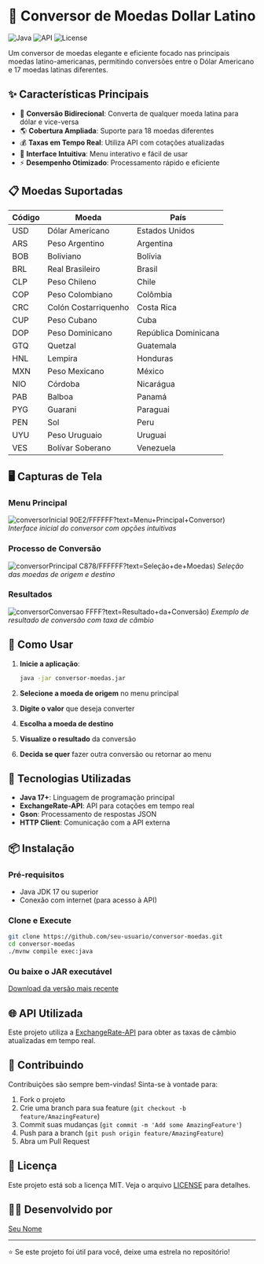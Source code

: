 # 💱 Conversor de Moedas Dollar Latino

![Java](https://img.shields.io/badge/Java-17%2B-orange?style=for-the-badge&logo=openjdk)
![API](https://img.shields.io/badge/API-ExchangeRate--API-green?style=for-the-badge)
![License](https://img.shields.io/badge/License-MIT-blue?style=for-the-badge)

Um conversor de moedas elegante e eficiente focado nas principais moedas latino-americanas, permitindo conversões entre o Dólar Americano e 17 moedas latinas diferentes.

## ✨ Características Principais

- 🔄 **Conversão Bidirecional**: Converta de qualquer moeda latina para dólar e vice-versa
- 🌎 **Cobertura Ampliada**: Suporte para 18 moedas diferentes
- 💰 **Taxas em Tempo Real**: Utiliza API com cotações atualizadas
- 🎨 **Interface Intuitiva**: Menu interativo e fácil de usar
- ⚡ **Desempenho Otimizado**: Processamento rápido e eficiente

## 📋 Moedas Suportadas

| Código | Moeda | País |
|--------|-------|------|
| USD | Dólar Americano | Estados Unidos |
| ARS | Peso Argentino | Argentina |
| BOB | Boliviano | Bolívia |
| BRL | Real Brasileiro | Brasil |
| CLP | Peso Chileno | Chile |
| COP | Peso Colombiano | Colômbia |
| CRC | Colón Costarriquenho | Costa Rica |
| CUP | Peso Cubano | Cuba |
| DOP | Peso Dominicano | República Dominicana |
| GTQ | Quetzal | Guatemala |
| HNL | Lempira | Honduras |
| MXN | Peso Mexicano | México |
| NIO | Córdoba | Nicarágua |
| PAB | Balboa | Panamá |
| PYG | Guarani | Paraguai |
| PEN | Sol | Peru |
| UYU | Peso Uruguaio | Uruguai |
| VES | Bolívar Soberano | Venezuela |

## 🖥️ Capturas de Tela

### Menu Principal
![conversorInicial](https://github.com/user-attachments/assets/55cf7685-9ea2-4767-af6d-7325687bd4ba)
90E2/FFFFFF?text=Menu+Principal+Conversor)
*Interface inicial do conversor com opções intuitivas*

### Processo de Conversão
![conversorPrincipal](https://github.com/user-attachments/assets/243ac52c-4ef2-4c90-84fa-db9e9732e5ee)
C878/FFFFFF?text=Seleção+de+Moedas)
*Seleção das moedas de origem e destino*

### Resultados
![conversorConversao](https://github.com/user-attachments/assets/b0e9d35a-28a6-4870-8848-5612e4a8c453)
FFFF?text=Resultado+da+Conversão)
*Exemplo de resultado de conversão com taxa de câmbio*

## 🚀 Como Usar

1. **Inicie a aplicação**:
   ```bash
   java -jar conversor-moedas.jar
   ```

2. **Selecione a moeda de origem** no menu principal

3. **Digite o valor** que deseja converter

4. **Escolha a moeda de destino**

5. **Visualize o resultado** da conversão

6. **Decida se quer** fazer outra conversão ou retornar ao menu

## 🔧 Tecnologias Utilizadas

- **Java 17+**: Linguagem de programação principal
- **ExchangeRate-API**: API para cotações em tempo real
- **Gson**: Processamento de respostas JSON
- **HTTP Client**: Comunicação com a API externa

## 📦 Instalação

### Pré-requisitos
- Java JDK 17 ou superior
- Conexão com internet (para acesso à API)

### Clone e Execute
```bash
git clone https://github.com/seu-usuario/conversor-moedas.git
cd conversor-moedas
./mvnw compile exec:java
```

### Ou baixe o JAR executável
[Download da versão mais recente](https://github.com/seu-usuario/conversor-moedas/releases)

## 🌐 API Utilizada

Este projeto utiliza a [ExchangeRate-API](https://www.exchangerate-api.com) para obter as taxas de câmbio atualizadas em tempo real.

## 🤝 Contribuindo

Contribuições são sempre bem-vindas! Sinta-se à vontade para:

1. Fork o projeto
2. Crie uma branch para sua feature (`git checkout -b feature/AmazingFeature`)
3. Commit suas mudanças (`git commit -m 'Add some AmazingFeature'`)
4. Push para a branch (`git push origin feature/AmazingFeature`)
5. Abra um Pull Request

## 📄 Licença

Este projeto está sob a licença MIT. Veja o arquivo [LICENSE](LICENSE) para detalhes.

## 👨‍💻 Desenvolvido por

[Seu Nome](https://github.com/seu-usuario)

---
⭐️ Se este projeto foi útil para você, deixe uma estrela no repositório!
